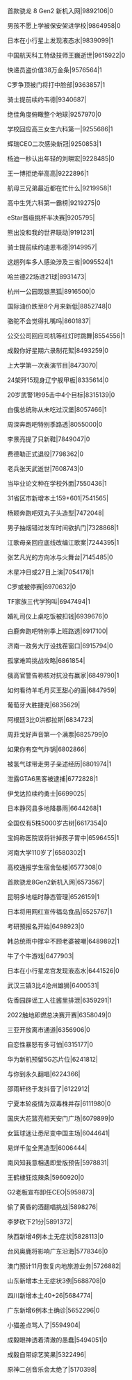 首款骁龙 8 Gen2 新机入网|9892106|0

男孩不愿上学被保安架进学校|9864958|0

日本在小行星上发现液态水|9839099|1

中国航天科工特级技师王巍逝世|9615922|0

快递员盗价值38万金条|9576564|1

C罗争顶被门将打中脸部|9363857|1

骑士提前续约韦德|9340687|

绝佳角度俯瞰整个地球|9257970|0

学校回应高三女生六科第一|9255686|1

辉瑞CEO二次感染新冠|9250853|1

杨迪一秒认出年轻的刘畊宏|9228485|0

王一博拒绝举高高|9222896|1

航母三兄弟最近都在忙什么|9219958|1

高中生凭六科第一霸榜|9219275|0

eStar晋级挑杯半决赛|9205795|

熊出没和我的世界联动|9191231|

骑士提前续约迪恩韦德|9149957|

这趟列车多人感染涉及三省|9095524|1

哈兰德22场进21球|8931473|

杭州一公园现银黑狐|8916500|0

国际油价跌至8个月来新低|8852748|0

骆驼不会觉得扎嘴吗|8601837|

公交公司回应司机等红灯时跳舞|8554556|1

成毅你好星期六录制花絮|8493259|0

上大学第一次表演节目|8473070|

24架歼15现身辽宁舰甲板|8335614|0

20岁武警1秒95击中4个目标|8315139|0

白俄总统称从未吃过汉堡|8057466|1

周深奔跑吧特别季路透|8055000|0

李景亮提了只新鞋|7849047|0

费德勒正式退役|7798362|0

老兵张天武逝世|7608743|0

当毕业论文种在学校外面|7550436|1

31省区市新增本土159+601|7541565|

杨颖奔跑吧双丸子头造型|7472048|

男子抽烟错过发车时间欲扒门|7328868|1

江歌母亲回应底线改编江歌案|7244395|1

张艺凡光的方向冰与火舞台|7145485|0

木星冲日或27日上演|7054178|1

C罗或被停赛|6970632|0

TF家族三代学狗叫|6947494|1

婚礼司仪上桌吃饭被扣钱|6939676|0

白鹿奔跑吧特别季上班路透|6917100|

济南一政务大厅设找茬窗口|6915794|0

孤掌难鸣挑战攻略|6861854|

俄高官警告称核对抗没有赢家|6849790|1

如何看待羊毛月买王甜心的画|6847959|

葡萄牙大胜捷克|6835629|

阿根廷3比0洪都拉斯|6834723|

周菲戈好声音第一个满票|6825799|0

如果你有空气炸锅|6802866|

被氢气球带走男子亲述经历|6801974|1

泄露GTA6黑客被逮捕|6772828|1

伊戈达拉续约勇士|6699025|

日本静冈县多地降暴雨|6644268|1

全国仅有5株5000岁古树|6617354|0

宝妈称医院误将针掉孩子胃中|6596455|1

河南大学110岁了|6580302|1

高校通报学生宿舍坠楼|6577308|0

首款骁龙8Gen2新机入网|6573567|

昆明多地临时静态管理|6526159|1

日本将用网红宣传福岛食品|6525767|1

考研预报名开始|6498923|0

韩总统雨中撑伞不顾老婆被嘲|6489892|1

牛了个牛游戏|6477903|

日本在小行星龙宫发现液态水|6441526|0

武汉三镇3比4沧州雄狮|6400531|

佐香园辟谣工人往酱里排泄|6359291|1

2022触地即燃总决赛开赛|6358049|0

三亚开放离市通道|6356906|0

自恋性暴怒有多可怕|6315177|0

华为新机预留5G芯片位|6241812|

与你到永久翻唱|6224366|

邵雨轩终于发抖音了|6122912|

宁夏本轮疫情为双毒株并存|6111980|0

国庆大花篮亮相天安门广场|6079899|0

女篮球迷让悉尼变中国主场|6044641|

易烊千玺全黑造型|6006444|

南风知我意相遇即爱版预告|5978831|

王鹤棣狂炫辣条|5960920|0

G2老板宣布卸任CEO|5959873|

偷了黄昏的酒翻唱挑战|5898276|

李梦砍下21分|5891372|

陕西新增4例本土无症状|5828113|0

台风奥鹿将影响广东沿海|5778346|0

澳门预计11月恢复内地旅游业务|5726882|

山东新增本土无症状3例|5688708|0

四川新增本土40+26|5684774|

广东新增6例本土确诊|5652296|0

小猫差点骂人了|5594904|

成毅眼神透着清澈的愚蠢|5494051|0

成毅自带综艺笑果|5322496|

原神二创音乐会太绝了|5170398|

